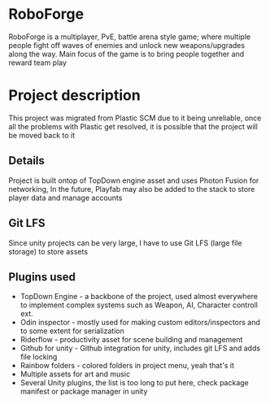 # RoboForge

RoboForge is a multiplayer, PvE, battle arena style game; where multiple people fight off waves of enemies and unlock new weapons/upgrades along the way.
Main focus of the game is to bring people together and reward team play

# Project description
This project was migrated from Plastic SCM due to it being unreliable, once all the problems with Plastic get resolved, it is possible that the project will be moved back to it

## Details

Project is built ontop of TopDown engine asset and uses Photon Fusion for networking, In the future, Playfab may also be added to the stack to store player data and manage accounts

## Git LFS

Since unity projects can be very large, I have to use Git LFS (large file storage) to store assets

## Plugins used

- TopDown Engine - a backbone of the project, used almost everywhere to implement complex systems such as Weapon, AI, Character controll ext.
- Odin inspector - mostly used for making custom editors/inspectors and to some extent for serialization
- Riderflow - productivity asset for scene building and management
- Github for unity - Github integration for unity, includes git LFS and adds file locking  
- Rainbow folders - colored folders in project menu, yeah that's it
- Multiple assets for art and music
- Several Unity plugins, the list is too long to put here, check package manifest or package manager in unity

